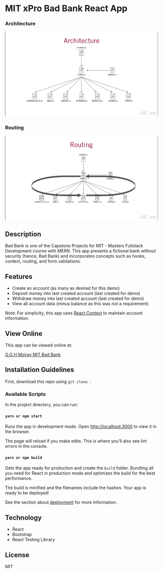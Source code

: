 # MIT xPro Bad Bank React App

<h3>Architecture</h3>
<img src="./public/images/mitbba.png">

<h3>Routing</h3>
<img src="./public/images/mitbbr.png"> 

## Description

Bad Bank is one of the Capstone Projects for MIT - Masters Fullstack Development course with MERN. This app presents a fictional bank without security (hence, Bad Bank) and incorporates concepts such as hooks, context, routing, and form validations.

## Features

* Create an account (as many as desired for this demo)
* Deposit money into last created account (last created for demo)
* Withdraw money into last created account (last created for demo)
* View all account data (minus balance as this was not a requirement)

Note: For simplicity, this app uses [React Context](https://reactjs.org/docs/context.html) to maintain account information.

## View Online

This app can be viewed online at:

[G.G.H Mziray MIT Bad Bank](https://gilleadgarymziraybankingapp.s3.amazonaws.com/index.html#/)

## Installation Guidelines

First, download this repo using `git clone `.

### Available Scripts

In the project directory, you can run:

#### `yarn or npm start`

Runs the app in development mode.
Open [http://localhost:3000](http://localhost:3000) to view it in the browser.

The page will reload if you make edits.
This is where you'll also see lint errors in the console.

#### `yarn or npm build`

Gets the app ready for production and create the `build` folder.
Bundling all you need for React in production mode and optimizes the build for the best performance.

The build is minified and the filenames include the hashes. 
Your app is ready to be deployed!

See the section about [deployment](https://facebook.github.io/create-react-app/docs/deployment) for more information.

## Technology

* React
* Bootstrap
* React Testing Library

## License

MIT
